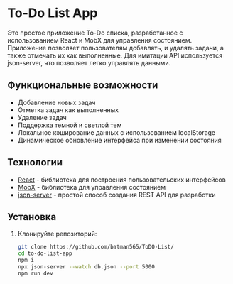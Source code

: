 # To-Do List App

Это простое приложение To-Do списка, разработанное с использованием React и MobX для управления состоянием. Приложение позволяет пользователям добавлять, и удалять задачи, а также отмечать их как выполненные. Для имитации API используется json-server, что позволяет легко управлять данными.

## Функциональные возможности

- Добавление новых задач
- Отметка задач как выполненных
- Удаление задач
- Поддержка темной и светлой тем
- Локальное кэширование данных с использованием localStorage
- Динамическое обновление интерфейса при изменении состояния

## Технологии

- [React](https://reactjs.org/) - библиотека для построения пользовательских интерфейсов
- [MobX](https://mobx.js.org/README.html) - библиотека для управления состоянием
- [json-server](https://github.com/typicode/json-server) - простой способ создания REST API для разработки

## Установка

1. Клонируйте репозиторий:

   ```bash
   git clone https://github.com/batman565/ToDO-List/
   cd to-do-list-app
   npm i
   npx json-server --watch db.json --port 5000
   npm run dev
   ```
